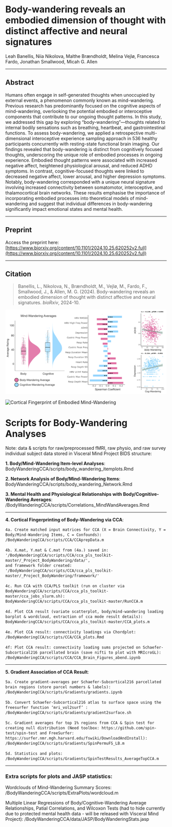 # Body-wandering reveals an embodied dimension of thought with distinct affective and neural signatures

Leah Banellis, Niia Nikolova, Malthe Brændholdt, Melina Vejlø, Francesca Fardo, Jonathan Smallwood, Micah G. Allen

---

## Abstract

Humans often engage in self-generated thoughts when unoccupied by external events, a phenomenon commonly known as mind-wandering. Previous research has predominantly focused on the cognitive aspects of mind-wandering, overlooking the potential embodied or interoceptive components that contribute to our ongoing thought patterns. In this study, we addressed this gap by exploring “body-wandering”—thoughts related to internal bodily sensations such as breathing, heartbeat, and gastrointestinal functions. To assess body-wandering, we applied a retrospective multi-dimensional interoceptive experience sampling approach in 536 healthy participants concurrently with resting-state functional brain imaging. Our findings revealed that body-wandering is distinct from cognitively focused thoughts, underscoring the unique role of embodied processes in ongoing experience. Embodied thought patterns were associated with increased negative affect, heightened physiological arousal, and reduced ADHD symptoms. In contrast, cognitive-focused thoughts were linked to decreased negative affect, lower arousal, and higher depression symptoms. Notably, body-wandering corresponded with a unique neural signature involving increased connectivity between somatomotor, interoceptive, and thalamocortical brain networks. These results emphasise the importance of incorporating embodied processes into theoretical models of mind-wandering and suggest that individual differences in body-wandering significantly impact emotional states and mental health.

---

## Preprint

Access the preprint here: [https://www.biorxiv.org/content/10.1101/2024.10.25.620252v2.full](https://www.biorxiv.org/content/10.1101/2024.10.25.620252v2.full)

---

## Citation

> Banellis, L., Nikolova, N., Brændholdt, M., Vejlø, M., Fardo, F., Smallwood, J., & Allen, M. G. (2024). Body-wandering reveals an embodied dimension of thought with distinct affective and neural signatures. *bioRxiv*, 2024-10.


![Body-Wandering & Cognitive-Wandering Relationships](figures/Final_Figures/Fig3_AverageAnalyses.png)

![Cortical Fingerprint of Embodied Mind-Wandering](figures/Final_Figures/Fig4_NeuralCCA.png)

# Scripts for Body-Wandering Analyses

Note: data & scripts for raw/preprocessed fMRI, raw physio, and raw survey individual subject data stored in Visceral Mind Project BIDS structure:  

**1. Body/Mind-Wandering Item-level Analyses**:  
    BodyWanderingCCA/scripts/body_wandering_itemplots.Rmd
      

**2. Network Analysis of Body/Mind-Wandering Items**:  
    BodyWanderingCCA/scripts/body_wandering_Network.Rmd


**3. Mental Health and Physiological Relationships with Body/Cognitive-Wandering Averages**:  
    /BodyWanderingCCA/scripts/Correlations_MindWandAverages.Rmd

--------------------------------------------------------------------------------------------------------

**4. Cortical Fingerprinting of Body-Wandering via CCA**:

    4a. Create matched input matrices for CCA (X = Brain Connectivity, Y = Body/Mind-Wandering Items, C = Confounds):  
    /BodyWanderingCCA/scripts/CCA/CCAprepData.m

    4b. X.mat, Y.mat & C.mat from (4a.) saved in:  
    '/BodyWanderingCCA/scripts/CCA/cca_pls_toolkit-master/_Project_BodyWandering/data/', 
    and framework folder created:  
    '/BodyWanderingCCA/scripts/CCA/cca_pls_toolkit-master/_Project_BodyWandering/framework/'  

    4c. Run CCA with CCA/PLS toolkit (run on cluster via BodyWanderingCCA/scripts/CCA/cca_pls_toolkit-master/cca_jobs_slurm.sh):  
    BodyWanderingCCA/scripts/CCA/cca_pls_toolkit-master/RunCCA.m

    4d. Plot CCA result (variate scatterplot, body/mind-wandering loading barplot & wordcloud, extraction of cca mode result details):  
    BodyWanderingCCA/scripts/CCA/cca_pls_toolkit-master/CCA_plots.m

    4e. Plot CCA result: connectivity loadings via Chordplot:
    /BodyWanderingCCA/scripts/CCA/CCA_plots.Rmd
     
    4f: Plot CCA result: connectivity loading sums projected on Schaefer-Subcortical216 parcellated brain (save nifti to plot with MRIcroGL):  
    /BodyWanderingCCA/scripts/CCA/CCA_Brain_Figures_abend.ipynb

--------------------------------------------------------------------------------------------------------

**5. Gradient Association of CCA Result**:

    5a. Create gradient-averages per Schaefer-Subcortical216 parcellated brain regions (store parcel numbers & labels):
    /BodyWanderingCCA/scripts/Gradients/gradients.ipynb

    5b. Convert Schaefer-Subcortical216 atlas to surface space using the freesurfer function ‘mri_vol2surf’ :
    /BodyWanderingCCA/scripts/Gradients/gradient2surface.sh

    5c. Gradient averages for top 1% regions from CCA & Spin test for creating null distribution (Need toolbox: https://github.com/spin-test/spin-test and FreeSurfer: https://surfer.nmr.mgh.harvard.edu/fswiki/DownloadAndInstall):
    /BodyWanderingCCA/scripts/Gradients/SpinPermuFS_LB.m

    5d. Statistics and plots:
    /BodyWanderingCCA/scripts/Gradients/SpinTestResults_AverageTopCCA.m

--------------------------------------------------------------------------------------------------------

### Extra scripts for plots and JASP statistics:

Wordclouds of Mind-Wandering Summary Scores:
    /BodyWanderingCCA/scripts/ExtraPlots/wordcloud.m

Multiple Linear Regressions of Body/Cognitive-Wandering Average Relationships, Patial Correlations, and Wilcoxon Tests (had to hide currently due to protected mental health data - will be released with Visceral Mind Project): 
    /BodyWanderingCCA/data/JASP/BodyWanderingStats.jasp
